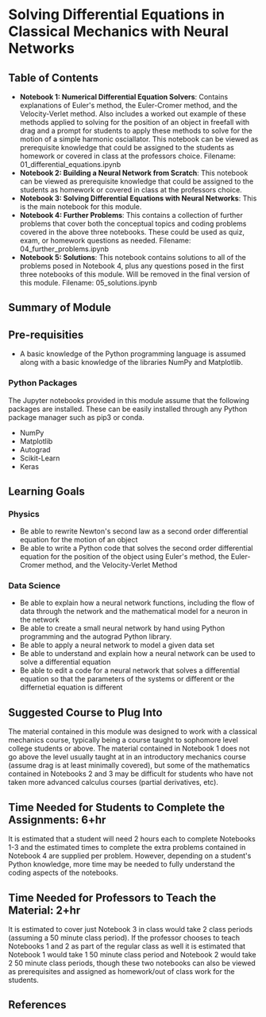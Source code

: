 # Solving Differential Equations in Classical Mechanics with Neural Networks

## Table of Contents
* **Notebook 1: Numerical Differential Equation Solvers**: Contains explanations of Euler's method, the Euler-Cromer method, and the Velocity-Verlet method.  Also includes a worked out example of these methods applied to solving for the position of an object in freefall with drag and a prompt for students to apply these methods to solve for the motion of a simple harmonic osciallator.  This notebook can be viewed as prerequisite knowledge that could be assigned to the students as homework or covered in class at the professors choice. Filename: 01_differential_equations.ipynb
* **Notebook 2: Building a Neural Network from Scratch**: This notebook can be viewed as prerequisite knowledge that could be assigned to the students as homework or covered in class at the professors choice.
* **Notebook 3: Solving Differential Equations with Neural Networks**:  This is the main notebook for this module.  
* **Notebook 4: Further Problems**: This contains a collection of further problems that cover both the conceptual topics and coding problems covered in the above three notebooks.  These could be used as quiz, exam, or homework questions as needed. Filename: 04_further_problems.ipynb
* **Notebook 5: Solutions**: This notebook contains solutions to all of the problems posed in Notebook 4, plus any questions posed in the first three notebooks of this module.  Will be removed in the final version of this module. Filename: 05_solutions.ipynb

## Summary of Module

## Pre-requisities
* A basic knowledge of the Python programming language is assumed along with a basic knowledge of the libraries NumPy and Matplotlib.

### Python Packages
The Jupyter notebooks provided in this module assume that the following packages are installed.  These can be easily installed through any Python package manager such as pip3 or conda.
* NumPy
* Matplotlib
* Autograd
* Scikit-Learn
* Keras

## Learning Goals

### Physics
* Be able to rewrite Newton's second law as a second order differential equation for the motion of an object
* Be able to write a Python code that solves the second order differential equation for the position of the object using Euler's method, the Euler-Cromer method, and the Velocity-Verlet Method

### Data Science
* Be able to explain how a neural network functions, including the flow of data through the network and the mathematical model for a neuron in the network
* Be able to create a small neural network by hand using Python programming and the autograd Python library.
* Be able to apply a neural network to model a given data set
* Be able to understand and explain how a neural network can be used to solve a differential equation
* Be able to edit a code for a neural network that solves a differential equation so that the parameters of the systems or different or the differnetial equation is different    

## Suggested Course to Plug Into

The material contained in this module was designed to work with a classical mechanics course, typically being a course taught to sophomore level college students or above.  The material contained in Notebook 1 does not go above the level usually taught at in an introductory mechanics course (assume drag is at least minimally covered), but some of the mathematics contained in Notebooks 2 and 3 may be difficult for students who have not taken more advanced calculus courses (partial derivatives, etc).

## Time Needed for Students to Complete the Assignments: 6+hr
It is estimated that a student will need 2 hours each to complete Notebooks 1-3 and the estimated times to complete the extra problems contained in Notebook 4 are supplied per problem.  However, depending on a student's Python knowledge, more time may be needed to fully understand the coding aspects of the notebooks.

## Time Needed for Professors to Teach the Material: 2+hr

It is estimated to cover just Notebook 3 in class would take 2 class periods (assuming a 50 minute class period).  If the professor chooses to teach Notebooks 1 and 2 as part of the regular class as well it is estimated that Notebook 1 would take 1 50 minute class period and Notebook 2 would take 2 50 minute class periods, though these two notebooks can also be viewed as prerequisites and assigned as homework/out of class work for the students.

## References

